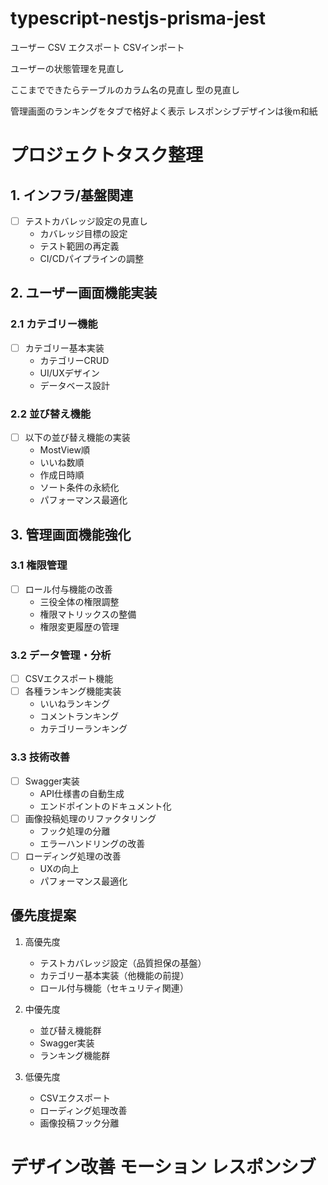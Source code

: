 # typescript-nestjs-prisma-jest



ユーザー CSV エクスポート
CSVインポート


ユーザーの状態管理を見直し



ここまでできたらテーブルのカラム名の見直し
型の見直し

管理画面のランキングをタブで格好よく表示
レスポンシブデザインは後m和紙



# プロジェクトタスク整理

## 1. インフラ/基盤関連
- [ ] テストカバレッジ設定の見直し
  - カバレッジ目標の設定
  - テスト範囲の再定義
  - CI/CDパイプラインの調整

## 2. ユーザー画面機能実装
### 2.1 カテゴリー機能
- [ ] カテゴリー基本実装
  - カテゴリーCRUD
  - UI/UXデザイン
  - データベース設計

### 2.2 並び替え機能
- [ ] 以下の並び替え機能の実装
  - MostView順
  - いいね数順
  - 作成日時順
  - ソート条件の永続化
  - パフォーマンス最適化

## 3. 管理画面機能強化
### 3.1 権限管理
- [ ] ロール付与機能の改善
  - 三役全体の権限調整
  - 権限マトリックスの整備
  - 権限変更履歴の管理

### 3.2 データ管理・分析
- [ ] CSVエクスポート機能
- [ ] 各種ランキング機能実装
  - いいねランキング
  - コメントランキング
  - カテゴリーランキング

### 3.3 技術改善
- [ ] Swagger実装
  - API仕様書の自動生成
  - エンドポイントのドキュメント化
- [ ] 画像投稿処理のリファクタリング
  - フック処理の分離
  - エラーハンドリングの改善
- [ ] ローディング処理の改善
  - UXの向上
  - パフォーマンス最適化

## 優先度提案
1. 高優先度
   - テストカバレッジ設定（品質担保の基盤）
   - カテゴリー基本実装（他機能の前提）
   - ロール付与機能（セキュリティ関連）

2. 中優先度
   - 並び替え機能群
   - Swagger実装
   - ランキング機能群

3. 低優先度
   - CSVエクスポート
   - ローディング処理改善
   - 画像投稿フック分離

# デザイン改善 モーション レスポンシブ